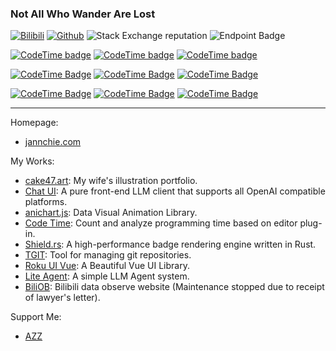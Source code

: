 ### Not All Who Wander Are Lost

[![Bilibili](https://img.shields.io/endpoint?logo=bilibili&style=social&url=https%3A%2F%2Fapi.zeroroku.com%2Fbilibili%2Fauthor%2Fshield%3Fmid%3D1850091)](https://space.bilibili.com/1850091)
[![Github](https://img.shields.io/github/followers/jannchie?label=Follow&style=social)](https://github.com/jannchie)
![Stack Exchange reputation](https://img.shields.io/stackexchange/stackoverflow/r/8625892?style=social&logo=stackoverflow&link=https%3A%2F%2Fstackoverflow.com%2Fusers%2F8625892%2Fjannchie)
![Endpoint Badge](https://hits.jannchie.com/svg/jannchie.github?style=social)

[![CodeTime badge](https://img.shields.io/endpoint?style=social&url=https%3A%2F%2Fapi.codetime.dev%2Fshield%3Fid%3D2%26project%3D%26in%3D0)](https://codetime.dev)
[![CodeTime badge](https://img.shields.io/endpoint?style=social&url=https%3A%2F%2Fapi.codetime.dev%2Fshield%3Fid%3D2%26project%3D%26in%3D604800000)](https://codetime.dev)
[![CodeTime badge](https://img.shields.io/endpoint?style=social&url=https%3A%2F%2Fapi.codetime.dev%2Fshield%3Fid%3D2%26project%3D%26in%3D86400000)](https://codetime.dev)

[![CodeTime Badge](https://img.shields.io/endpoint?style=flat&url=https%3A%2F%2Fapi.codetime.dev%2Fv3%2Fusers%2Fshield%3Fuid%3D2%26minutes%3D525600%26color%3D222%26style%3Dflat%26language%3Dpython)](https://codetime.dev)
[![CodeTime Badge](https://img.shields.io/endpoint?style=flat&url=https%3A%2F%2Fapi.codetime.dev%2Fv3%2Fusers%2Fshield%3Fuid%3D2%26minutes%3D525600%26color%3D222%26style%3Dflat%26language%3Drust)](https://codetime.dev)
[![CodeTime Badge](https://img.shields.io/endpoint?style=flat&url=https%3A%2F%2Fapi.codetime.dev%2Fv3%2Fusers%2Fshield%3Fuid%3D2%26minutes%3D525600%26color%3D222%26style%3Dflat%26language%3Dgo)](https://codetime.dev)

[![CodeTime Badge](https://img.shields.io/endpoint?style=flat&url=https%3A%2F%2Fapi.codetime.dev%2Fv3%2Fusers%2Fshield%3Fuid%3D2%26minutes%3D525600%26color%3D222%26style%3Dflat%26language%3Dvue)](https://codetime.dev)
[![CodeTime Badge](https://img.shields.io/endpoint?style=flat&url=https%3A%2F%2Fapi.codetime.dev%2Fv3%2Fusers%2Fshield%3Fuid%3D2%26minutes%3D525600%26color%3D222%26style%3Dflat%26language%3Dtypescriptreact)](https://codetime.dev)
[![CodeTime Badge](https://img.shields.io/endpoint?style=flat&url=https%3A%2F%2Fapi.codetime.dev%2Fv3%2Fusers%2Fshield%3Fuid%3D2%26minutes%3D525600%26color%3D222%26style%3Dflat%26language%3Dtypescript)](https://codetime.dev)


---

Homepage:
- [jannchie.com](https://jannchie.com/)

My Works:
- [cake47.art](http://cake47.art/): My wife's illustration portfolio.
- [Chat UI](https://chat.jannchie.com): A pure front-end LLM client that supports all OpenAI compatible platforms.
- [anichart.js](https://github.com/Jannchie/anichart.js): Data Visual Animation Library.
- [Code Time](https://codetime.dev): Count and analyze programming time based on editor plug-in.
- [Shield.rs](https://github.com/Jannchie/shields.rs): A high-performance badge rendering engine written in Rust.
- [TGIT](https://github.com/Jannchie/tgit): Tool for managing git repositories.
- [Roku UI Vue](https://roku-ui-vue.vercel.app): A Beautiful Vue UI Library.
- [Lite Agent](https://github.com/Jannchie/lite-agent): A simple LLM Agent system.
- [BiliOB](https://www.biliob.com/): Bilibili data observe website (Maintenance stopped due to receipt of lawyer's letter).

Support Me:
- [AZZ](https://azz.net/jannchie)
